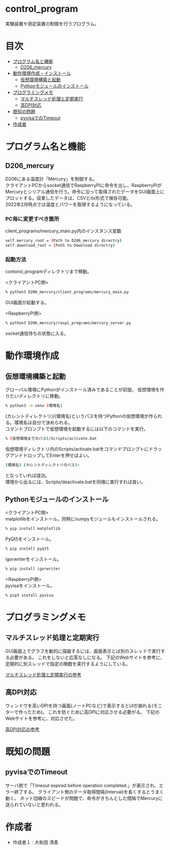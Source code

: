 # control_program

実験装置や測定装置の制御を行うプログラム。  

# 目次
* [プログラム名と機能](#program)
    * [D206_mercury](#mercury)
* [動作環境作成・インストール](#makeenv)
    * [仮想環境構築と起動](#makepyenv)
    * [Pythonモジュールのインストール](#installmodules)
* [プログラミングメモ](#note)
    * [マルチスレッド処理と定期実行](#mlitthread)
    * [高DPI対応](#hightdpi)
* [既知の問題](#problem)
    * [pyvisaでのTimeout](#timeoutinpyvisa)
* [作成者](#author)

<h1 id="program">プログラム名と機能</h1>

<h2 id="mercury">D206_mercury</h2>

D206にある温度計「Mercury」を制御する。  
クライアントPCからsocket通信でRaspberryPiに命令を出し、RaspberryPiがMercuryとシリアル通信を行う。命令に沿って取得されたデータをGUI画面上にプロットする。収束したデータは、CSVとitx形式で保存可能。  
2022年2月時点では温度とパワーを取得するようになっている。

<h3>PC毎に変更すべき箇所</h3>
client_programs/mercury_main.py内のインスタンス変数

```bash
self.mercury_root = (Path to D206_mercury directry)
self.download_root = (Path to Download directry)
```

<h3>起動方法</h3>

contorol_programディレクトリまで移動。  

<クライアントPC側>  
```bash
% python3 D206_mercury/client_programs/mercury_main.py
```
GUI画面が起動する。

<RaspberryPi側>  
```bash
% python3 D206_mercury/raspi_programs/mercury_server.py
```
socket通信待ちの状態に入る。

<h1 id="makeenv">動作環境作成</h1>

<h2 id="makepyenv">仮想環境構築と起動</h2>
グローバル環境にPythonがインストール済みであることが前提。  
仮想環境を作りたいディレクトリに移動。

```bash
% python3 -m venv (環境名)
```
(カレントディレクトリ)/(環境名)というパスを持つPythonの仮想環境が作られる。環境名は自分で決められる。  
コマンドプロンプトで仮想環境を起動するには以下のコマンドを実行。

```bash
% (仮想環境までのパス)/Scripts/activate.bat
```
仮想環境ディレクトリ内のScripts/activate.batをコマンドプロンプトにドラッグアンドドロップしてEnterを押せばよい。

```bash
(環境名) (カレントディレクトリのパス)>
```
となっていれば成功。  
環境から出るには、Scripts/deactivate.batを同様に実行すれば良い。

<h2 id="installmodules">Pythonモジュールのインストール</h2>

<クライアントPC側>  
matplotlibをインストール。同時にnumpyモジュールもインストールされる。
```bash
% pip install matplotlib
```
PyQt5をインストール。
```bash
% pip install pyqt5
```
igorwriterをインストール。
```bash
% pip install igorwriter
```

<RaspberryPi側>  
pyvisaをインストール。
```bash
% pip3 install pyvisa
```

<h1 id="note">プログラミングメモ</h1>

<h2 id="mlitthread">マルチスレッド処理と定期実行</h2>
GUI画面上でグラフを動的に描画するには、画面表示とは別のスレッドで実行する必要がある。
これをしないと応答なしになる。
下記のWebサイトを参考に、定期的に別スレッドで指定の関数を実行するようにしている。

<a href="https://ja.stackoverflow.com/questions/24508/python%E3%81%AEthreading-timer%E3%81%A7%E5%AE%9A%E6%9C%9F%E7%9A%84%E3%81%AB%E5%87%A6%E7%90%86%E3%82%92%E5%91%BC%E3%81%B3%E5%87%BA%E3%81%99%E3%82%B5%E3%83%B3%E3%83%97%E3%83%AB" target="_blank">マルチスレッド処理と定期実行の参考</a>

<h2 id="hightdpi">高DPI対応</h2>
ウィンドウを高いDPIを持つ画面(ノートPCなど)で表示するとUIが崩れる(モニターで作ったため)。
これを防ぐために高DPIに対応させる必要がる。
下記のWebサイトを参考に、対応させた。

<a href="https://leomoon.com/journal/python/high-dpi-scaling-in-pyqt5/" target="_blank">高DPI対応の参考</a>  


<h1 id="problem">既知の問題</h1>
<h2 id="timeoutinpyvisa">pyvisaでのTimeout</h2>
サーバ側で「Timeout expired before operation completed.」が表示され、エラー終了する。  
クライアント側のデータ取得間隔(Interval)を長くするとうまく動く。
ネット回線のスピードが問題で、命令がきちんとした間隔でMercuryに送られていないと思われる。

<h1 id="author">作成者</h1>

* 作成者１ : 大和田 清貴